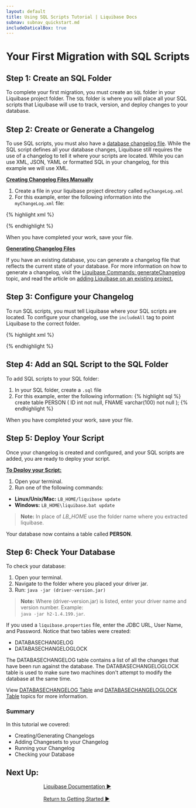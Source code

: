 ```yaml
---
layout: default
title: Using SQL Scripts Tutorial | Liquibase Docs
subnav: subnav_quickstart.md
includeDaticalBox: true
---
```

# Your First Migration with SQL Scripts

## Step 1: Create an SQL Folder

To complete your first migration, you must create an `SQL` folder in your Liquibase project folder.  The `SQL` folder is where you will place all your SQL scripts that Liquibase will use to track, version, and deploy changes to your database.

## Step 2: Create or Generate a Changelog

To use SQL scripts, you must also have a [database changelog file](/documentation/databasechangelog.html). While the SQL script defines all your database changes, Liquibase still requires the use of a changelog to tell it where your scripts are located. While you can use XML, JSON, YAML or formatted SQL in your changelog, for this example we will use XML.

**<u>Creating Changelog Files Manually</u>**

1. Create a file in your liquibase project directory called `myChangeLog.xml` 
2. For this example, enter the following information into the `myChangeLog.xml` file: 

{% highlight xml %}
<?xml version="1.0" encoding="UTF-8"?>
<databaseChangeLog
  xmlns="http://www.liquibase.org/xml/ns/dbchangelog"
  xmlns:xsi="http://www.w3.org/2001/XMLSchema-instance"
  xsi:schemaLocation="http://www.liquibase.org/xml/ns/dbchangelog
         http://www.liquibase.org/xml/ns/dbchangelog/dbchangelog-3.8.xsd">

</databaseChangeLog>
{% endhighlight %}

When you have completed your work, save your file.

**<u>Generating Changelog Files</u>**

If you have an existing database, you can generate a changelog file that reflects the current state of your database. For more information on how to 
generate a changelog, visit the [Liquibase Commands: generateChangelog](/documentation/generating_changelogs.html) topic, and read the article on
[adding Liquibase on an existing project.](/documentation/existing_project.html)

## Step 3: Configure your Changelog

To run SQL scripts, you must tell Liquibase where your SQL scripts are located. To configure your changelog, use the `includeAll` tag to point Liquibase to the correct folder.

{% highlight xml %}
<?xml version="1.0" encoding="UTF-8"?>
<databaseChangeLog
  xmlns="http://www.liquibase.org/xml/ns/dbchangelog"
  xmlns:xsi="http://www.w3.org/2001/XMLSchema-instance"
  xsi:schemaLocation="http://www.liquibase.org/xml/ns/dbchangelog
         http://www.liquibase.org/xml/ns/dbchangelog/dbchangelog-3.8.xsd">

  <includeAll path="sql"/>
</databaseChangeLog>
{% endhighlight %}

## Step 4: Add an SQL Script to the SQL Folder
To add SQL scripts to your SQL folder:

1. In your SQL folder, create a `.sql` file
2. For this example, enter the following information:
{% highlight sql %}
create table PERSON (
    ID int not null,
    FNAME varchar(100) not null
);
{% endhighlight %}

When you have completed your work, save your file.

## Step 5: Deploy Your Script

Once your changelog is created and configured, and your SQL scripts are added, you are ready to deploy your script.

**<u>To Deploy your Script:</u>**
1. Open your terminal.
2. Run one of the following commands:
- **Linux/Unix/Mac:** `LB_HOME/liquibase update`
- **Windows:** `LB_HOME\liquibase.bat update`

> **Note:** In place of *LB_HOME* use the folder name where you extracted liquibase.

Your database now contains a table called **PERSON**.

## Step 6: Check Your Database
To check your database:
1. Open your terminal.
2. Navigate to the folder where you placed your driver jar.
3. Run: `java -jar (driver-version.jar)`

> **Note:** Where (driver-version.jar) is listed, enter your driver name and version number. Example: <br> `java -jar h2-1.4.199.jar`.

If you used a `liquibase.properties` file, enter the JDBC URL, User Name, and Password. Notice that two tables were created: 
- DATABASECHANGELOG
- DATABASECHANGELOGLOCK

The DATABASECHANGELOG table contains a list of all the changes that 
have been run against the database. The DATABASECHANGELOGLOCK table is used to make sure two machines don't attempt to modify the database at the same time.

View [DATABASECHANGELOG Table](/documentation/databasechangelog_table.html) and [DATABASECHANGELOGLOCK Table](/documentation/databasechangeloglock_table.html) topics for more information.

### Summary
In this tutorial we covered:
- Creating/Generating Changelogs
- Adding Changesets to your Changelog
- Running your Changelog
- Checking your Database

## **Next Up:** 

<div class="cta-container" style="margin-left: auto; margin-right: auto; width: 300px; height: 50px">
<div class="cta cta--block"><a href="/documentation/index.html">Liquibase Documentation ►</a></div>
<br>
<div class="cta cta--block"><a href="/quickstart.html">Return to Getting Started ►</a></div>
</div>
